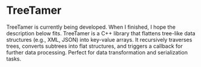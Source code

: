 # TreeTamer
TreeTamer is currently being developed. When I finished, I hope the description below fits.
TreeTamer is a C++ library that flattens tree-like data structures (e.g., XML, JSON) into key-value arrays. It recursively traverses trees, converts subtrees into flat structures, and triggers a callback for further data processing. Perfect for data transformation and serialization tasks.
